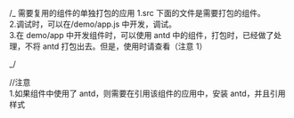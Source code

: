 /\_
需要复用的组件的单独打包的应用
1.src 下面的文件是需要打包的组件。  
2.调试时，可以在/demo/app.js 中开发，调试。  
3.在 demo/app 中开发组件时，可以使用 antd 中的组件，打包时，已经做了处理，不将 antd 打包出去。但是，使用时请查看（注意 1）

\_/

//注意  
1.如果组件中使用了 antd，则需要在引用该组件的应用中，安装 antd，并且引用样式
